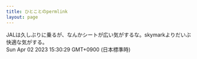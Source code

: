 ```yaml
---
title: ひとことのpermlink
layout: page
---
```

<div class="box" dt="1680417029813">
  JALは久しぶりに乗るが、なんかシートが広い気がするな。skymarkよりだいぶ快適な気がする。
  <div class="content is-small">Sun Apr 02 2023 15:30:29 GMT+0900 (日本標準時)</div>
</div>